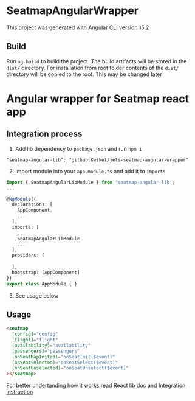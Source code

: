 # SeatmapAngularWrapper

This project was generated with [Angular CLI](https://github.com/angular/angular-cli) version 15.2

## Build

Run `ng build` to build the project. The build artifacts will be stored in the `dist/` directory. For installation from root folder contents of the `dist/` directory will be copied to the root. This may be changed later

# Angular wrapper for Seatmap react app

## Integration process

1. Add lib dependency to `package.json` and run `npm i`
```
"seatmap-angular-lib": "github:Kwiket/jets-seatmap-angular-wrapper"
```
2. Import module into your `app.module.ts` and add it to `imports`

```ts
import { SeatmapAngularLibModule } from 'seatmap-angular-lib';
...

@NgModule({
  declarations: [
    AppComponent,
    ...
  ],
  imports: [
    ...
    SeatmapAngularLibModule,
    ...
  ],
  providers: [
    
  ],
  bootstrap: [AppComponent]
})
export class AppModule { }
```

3. See usage below


## Usage 
```html
<seatmap
  [config]="config"
  [flight]="flight"
  [availability]="availability"
  [passengers]="passengers"
  (onSeatMapInited)="onSeatInit($event)"
  (onSeatSelected)="onSeatSelect($event)"
  (onSeatUnselected)="onSeatUnselect($event)"
></seatmap>
```
For better undertanding how it works read [React lib doc](https://github.com/Kwiket/jets-seatmap-react-lib-pub) and [Integration instruction](https://github.com/Kwiket/jets-seatmap-react-lib-pub/blob/version-2/SEATMAP-INTEGRATION.md)

